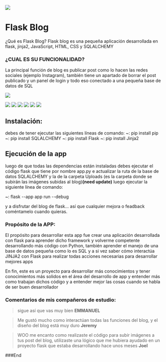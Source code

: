 [![](https://i.ytimg.com/vi/XHGpPCYmPvI/maxresdefault.jpg)](https://i.ytimg.com/vi/XHGpPCYmPvI/maxresdefault.jpg)

# Flask Blog


¿Qué es Flask Blog?
Flask blog es una pequeña aplicación desarrollada en flask, jinja2, JavaScript, HTML, CSS y SQLALCHEMY


### ¿CUAL ES SU FUNCIONALIDAD?

La principal función de blog es publicar post como lo hacen las redes sociales (ejemplo Instagram), también tiene un apartado de borrar el post publicado y un panel de login 
y todo eso conectado a una pequeña base de datos de SQL


[![](https://previews.123rf.com/images/lvnl/lvnl2106/lvnl210600073/170529087-concepto-de-planificaci%C3%B3n-tipograf%C3%ADa-de-letras-de-palabras-en-un-colorido-dise%C3%B1o-polivin%C3%ADlico-bajo.jpg)](https://previews.123rf.com/images/lvnl/lvnl2106/lvnl210600073/170529087-concepto-de-planificaci%C3%B3n-tipograf%C3%ADa-de-letras-de-palabras-en-un-colorido-dise%C3%B1o-polivin%C3%ADlico-bajo.jpg)



![](https://img.shields.io/github/stars/pandao/editor.md.svg) ![](https://img.shields.io/github/forks/pandao/editor.md.svg) ![](https://img.shields.io/github/tag/pandao/editor.md.svg) ![](https://img.shields.io/github/release/pandao/editor.md.svg) ![](https://img.shields.io/github/issues/pandao/editor.md.svg) ![](https://img.shields.io/bower/v/editor.md.svg)

##  Instalación:

debes de tener ejecutar las siguientes líneas de comando:
~: pip install pip
~: pip install SQLALCHEMY
~: pip install Flask
~: pip install Jinja2

##  Ejecución de la app

luego de que todas las dependencias están instaladas debes ejecutar el código flask que tiene por nombre app.py e actualizar la ruta de la base de datos SQLALCHEMY y la de la carpeta Uploads (es la carpeta donde se subirán las imágenes subidas al blog)**(need update)** luego  ejecutar la siguiente línea de comando:

~: flask --app app run --debug

y a disfrutar del blog de flask... así que cualquier mejora o feadback coméntamelo cuando quieras.

### Propósito de la APP:

El propósito para desarrollar esta app fue crear una aplicación desarrollada con flask para aprender dicho framework y volverme competente desarrollando más código con Python, también aprender el manejo de una base de datos pequeña como lo es SQL y a si vez saber cómo interactúa JINJA2 con Flask para realizar todas acciones necesarias para desarrollar mejores apps 

En fin, este es un proyecto para desarrollar más conocimientos y tener conocimientos más solidos en el área del desarrollo de app y entender más como trabajan dichos código y a entender mejor las cosas cuando se habla de ser buen desarrollador 


### Comentarios de mis compañeros de estudio:

> sigue así que vas muy bien **EMMANUEL**

> Me gustó mucho como interactúan todas las funciones del blog, y el diseño del blog está muy duro **Jeremy**

> WOO me encanto como realizaste el código para subir imágenes a tus post del blog, utilizaste una lógico que me hubiera ayudado en un proyecto flask que estaba desarrollando hace unos meses **Joel**


###End
